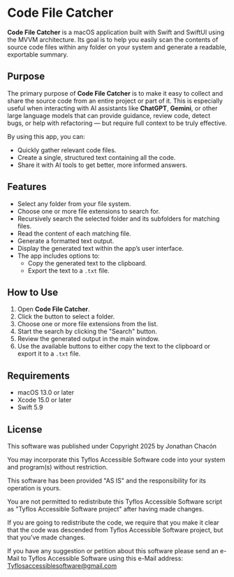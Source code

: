 # Code File Catcher

**Code File Catcher** is a macOS application built with Swift and SwiftUI using the MVVM architecture. Its goal is to help you easily scan the contents of source code files within any folder on your system and generate a readable, exportable summary.

## Purpose

The primary purpose of **Code File Catcher** is to make it easy to collect and share the source code from an entire project or part of it. This is especially useful when interacting with AI assistants like **ChatGPT**, **Gemini**, or other large language models that can provide guidance, review code, detect bugs, or help with refactoring — but require full context to be truly effective.

By using this app, you can:

- Quickly gather relevant code files.
- Create a single, structured text containing all the code.
- Share it with AI tools to get better, more informed answers.

## Features

- Select any folder from your file system.
- Choose one or more file extensions to search for.
- Recursively search the selected folder and its subfolders for matching files.
- Read the content of each matching file.
- Generate a formatted text output.
- Display the generated text within the app’s user interface.
- The app includes options to:
  - Copy the generated text to the clipboard.
  - Export the text to a `.txt` file.

## How to Use

1. Open **Code File Catcher**.
2. Click the button to select a folder.
3. Choose one or more file extensions from the list.
4. Start the search by clicking the "Search" button.
5. Review the generated output in the main window.
6. Use the available buttons to either copy the text to the clipboard or export it to a `.txt` file.

## Requirements

- macOS 13.0 or later
- Xcode 15.0 or later
- Swift 5.9

## License

This software was published under Copyright 2025 by Jonathan Chacón

You may incorporate this Tyflos Accessible Software code into your system and 	program(s) without restriction.  

This software has been provided "AS IS" and the responsibility for its operation is yours.  

You are not permitted to redistribute this Tyflos Accessible Software script as "Tyflos 	Accessible Software project" after having made changes.  

If you are going to redistribute the code, we require that you make it clear that the code was 		descended from Tyflos Accessible Software project, but that you've made changes.

If you have any suggestion or petition about this software please send an e-Mail to Tyflos Accessible Software using this e-Mail address:
	[Tyflosaccessiblesoftware@gmail.com](mailto:Tyflosaccessiblesoftware@gmail.com)
